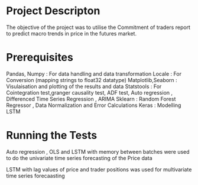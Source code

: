 # Project Descripton

The objective of the project was to utilise the Commitment of traders report to predict macro trends in price in the futures market. 

# Prerequisites

Pandas, Numpy : For data handling and data transformation
Locale : For Conversion (mapping strings to float32 datatype)
Matplotlib,Seaborn : Visulaisation and plotting of the results and data
Statstools : For Cointegration test,granger causality test, ADF test, Auto regression , Differenced Time Series Regression , ARIMA
Sklearn : Random Forest Regressor , Data Normalization and Error Calculations 
Keras : Modelling LSTM 

# Running the Tests

Auto regression , OLS and LSTM with memory between batches were used to do the univariate time series forecasting of the Price data

LSTM with lag values of price and trader positions was used for multivariate time series forecaasting
